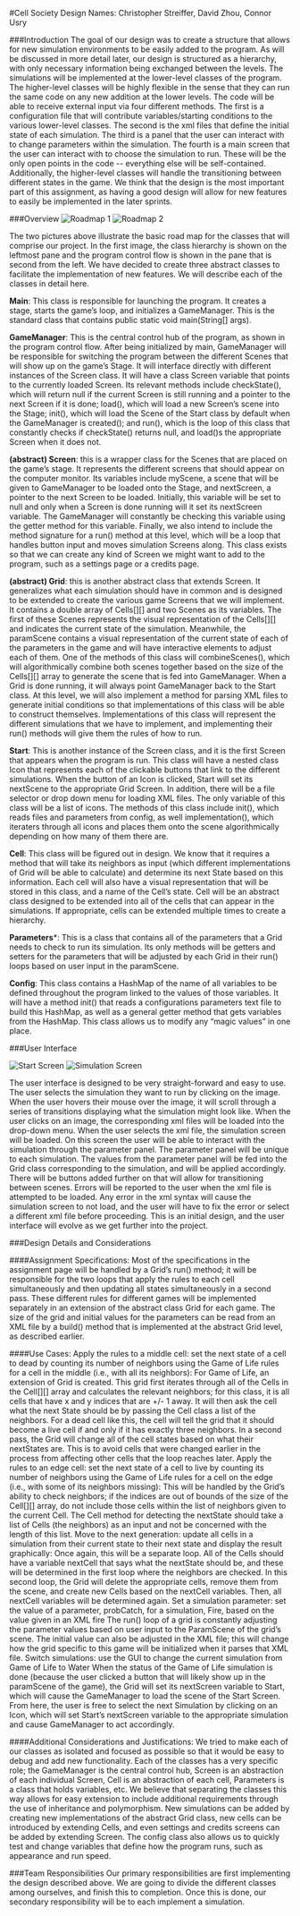 #Cell Society Design
Names: Christopher Streiffer, David Zhou, Connor Usry

###Introduction
The goal of our design was to create a structure that allows for new simulation environments to be easily added to the program. As will be discussed in more detail later, our design is structured as a hierarchy, with only necessary information being exchanged between the levels. The simulations will be implemented at the lower-level classes of the program. The higher-level classes will be highly flexible in the sense that they can run the same code on any new addition at the lower levels. The code will be able to receive external input via four different methods. The first is a configuration file that will contribute variables/starting conditions to the various lower-level classes. The second is the xml files that define the initial state of each simulation. The third is a panel that the user can interact with to change parameters within the simulation. The fourth is a main screen that the user can interact with to choose the simulation to run. These will be the only open points in the code -- everything else will be self-contained. Additionally, the higher-level classes will handle the transitioning between different states in the game. We think that the design is the most important part of this assignment, as having a good design will allow for new features to easily be implemented in the later sprints. 

###Overview
![Roadmap 1](https://github.com/duke-compsci308-fall2015/cellsociety_team22/images/roadmap1.png)
![Roadmap 2](https://github.com/duke-compsci308-fall2015/cellsociety_team22/images/roadmap2.png)

The two pictures above illustrate the basic road map for the classes that will comprise our project.  In the first image, the class hierarchy is shown on the leftmost pane and the program control flow is shown in the pane that is second from the left.  We have decided to create three abstract classes to facilitate the implementation of new features.  We will describe each of the classes in detail here.

**Main**: This class is responsible for launching the program.  It creates a stage, starts the game’s loop, and initializes a GameManager.  This is the standard class that contains public static void main(String[] args).

**GameManager**:  This is the central control hub of the program, as shown in the program control flow.  After being initialized by main, GameManager will be responsible for switching the program between the different Scenes that will show up on the game’s Stage.  It will interface directly with different instances of the Screen class.  It will have a class Screen variable that points to the currently loaded Screen.  Its relevant methods include checkState(), which will return null if the current Screen is still running and a pointer to the next Screen if it is done; load(), which will load a new Screen’s scene into the Stage; init(), which will load the Scene of the Start class by default when the GameManager is created(); and run(), which is the loop of this class that constantly checks if checkState() returns null, and load()s the appropriate Screen when it does not.

**(abstract) Screen**: this is a wrapper class for the Scenes that are placed on the game’s stage.  It represents the different screens that should appear on the computer monitor.  Its variables include myScene, a scene that will be given to GameManager to be loaded onto the Stage, and nextScreen, a pointer to the next Screen to be loaded.  Initially, this variable will be set to null and only when a Screen is done running will it set its nextScreen variable.  The GameManager will constantly be checking this variable using the getter method for this variable.  Finally, we also intend to include the method signature for a run() method at this level, which will be a loop that handles button input and moves simulation Screens along.  This class exists so that we can create any kind of Screen we might want to add to the program, such as a settings page or a credits page.

**(abstract) Grid**: this is another abstract class that extends Screen.  It generalizes what each simulation should have in common and is designed to be extended to create the various game Screens that we will implement.  It contains a double array of Cells[][] and two Scenes as its variables.  The first of these Scenes represents the visual representation of the Cells[][] and indicates the current state of the simulation.  Meanwhile, the paramScene contains a visual representation of the current state of each of the parameters in the game and will have interactive elements to adjust each of them.  One of the methods of this class will combineScenes(), which will algorithmically combine both scenes together based on the size of the Cells[][] array to generate the scene that is fed into GameManager.  When a Grid is done running, it will always point GameManager back to the Start class.  At this level, we will also implement a method for parsing XML files to generate initial conditions so that implementations of this class will be able to construct themselves.  Implementations of this class will represent the different simulations that we have to implement, and implementing their run() methods will give them the rules of how to run.

**Start**:  This is another instance of the Screen class, and it is the first Screen that appears when the program is run.  This class will have a nested class Icon that represents each of the clickable buttons that link to the different simulations.  When the button of an Icon is clicked, Start will set its nextScene to the appropriate Grid Screen.  In addition, there will be a file selector or drop down menu for loading XML files.  The only variable of this class will be a list of icons.  The methods of this class include init(), which reads files and parameters from config, as well implementation(), which iteraters through all icons and places them onto the scene algorithmically depending on how many of them there are.

**Cell**:  This class will be figured out in design.  We know that it requires a method that will take its neighbors as input (which different implementations of Grid will be able to calculate) and determine its next State based on this information.  Each cell will also have a visual representation that will be stored in this class, and a name of the Cell’s state.  Cell will be an abstract class designed to be extended into all of the cells that can appear in the simulations.  If appropriate, cells can be extended multiple times to create a hierarchy. 

**Parameters***: This is a class that contains all of the parameters that a Grid needs to check to run its simulation.  Its only methods will be getters and setters for the parameters that will be adjusted by each Grid in their run() loops based on user input in the paramScene.

**Config**: This class contains a HashMap of the name of all variables to be defined throughout the program linked to the values of those variables.  It will have a method init() that reads a configurations parameters text file to build this HashMap, as well as a general getter method that gets variables from the HashMap.  This class allows us to modify any “magic values” in one place.

###User Interface

![Start Screen](https://github.com/duke-compsci308-fall2015/cellsociety_team22/images/start-screen.png)
![Simulation Screen](https://github.com/duke-compsci308-fall2015/cellsociety_team22/images/sim-screen.png)

The user interface is designed to be very straight-forward and easy to use. The user selects the simulation they want to run by clicking on the image. When the user hovers their mouse over the image, it will scroll through a series of transitions displaying what the simulation might look like. When the user clicks on an image, the corresponding xml files will be loaded into the drop-down menu. When the user selects the xml file, the simulation screen will be loaded. On this screen the user will be able to interact with the simulation through the parameter panel. The parameter panel will be unique to each simulation. The values from the parameter panel will be fed into the Grid class corresponding to the simulation, and will be applied accordingly. There will be buttons added further on that will allow for transitioning between scenes. Errors will be reported to the user when the xml file is attempted to be loaded. Any error in the xml syntax will cause the simulation screen to not load, and the user will have to fix the error or select a different xml file before proceeding. This is an initial design, and the user interface will evolve as we get further into the project. 

###Design Details and Considerations

####Assignment Specifications:
Most of the specifications in the assignment page will be handled by a Grid’s run() method; it will be responsible for the two loops that apply the rules to each cell simultaneously and then updating all states simultaneously in a second pass.  These different rules for different games will be implemented separately in an extension of the abstract class Grid for each game.
The size of the grid and initial values for the parameters can be read from an XML file by a build() method that is implemented at the abstract Grid level, as described earlier.

####Use Cases:
Apply the rules to a middle cell: set the next state of a cell to dead by counting its number of neighbors using the Game of Life rules for a cell in the middle (i.e., with all its neighbors):
For Game of Life, an extension of Grid is created.  This grid first iterates through all of the Cells in the Cell[][] array and calculates the relevant neighbors; for this class, it is all cells that have x and y indices that are +/- 1 away.  It will then ask the cell what the next State should be by passing the Cell class a list of the neighbors.  For a dead cell like this, the cell will tell the grid that it should become a live cell if and only if it has exactly three neighbors.  In a second pass, the Grid will change all of the cell states based on what their nextStates are.  This is to avoid cells that were changed earlier in the process from affecting other cells that the loop reaches later.
Apply the rules to an edge cell: set the next state of a cell to live by counting its number of neighbors using the Game of Life rules for a cell on the edge (i.e., with some of its neighbors missing):
This will be handled by the Grid’s ability to check neighbors; if the indices are out of bounds of the size of the Cell[][] array, do not include those cells within the list of neighbors given to the current Cell.  The Cell method for detecting the nextState should take a list of Cells (the neighbors) as an input and not be concerned with the length of this list.
Move to the next generation: update all cells in a simulation from their current state to their next state and display the result graphically:
Once again, this will be a separate loop.  All of the Cells should have a variable nextCell that says what the nextState should be, and these will be determined in the first loop where the neighbors are checked.  In this second loop, the Grid will delete the appropriate cells, remove them from the scene, and create new Cells based on the nextCell variables.  Then, all nextCell variables will be determined again.
Set a simulation parameter: set the value of a parameter, probCatch, for a simulation, Fire, based on the value given in an XML fire
The run() loop of a grid is constantly adjusting the parameter values based on user input to the ParamScene of the grid’s scene.  The initial value can also be adjusted in the XML file; this will change how the grid specific to this game will be initialized when it parses that XML file.
Switch simulations: use the GUI to change the current simulation from Game of Life to Water
When the status of the Game of Life simulation is done (because the user clicked a button that will likely show up in the paramScene of the game), the Grid will set its nextScreen variable to Start, which will cause the GameManager to load the scene of the Start Screen.  From here, the user is free to select the next Simulation by clicking on an Icon, which will set Start’s nextScreen variable to the appropriate simulation and cause GameManager to act accordingly.

####Additional Considerations and Justifications:
We tried to make each of our classes as isolated and focused as possible so that it would be easy to debug and add new functionality.  Each of the classes has a very specific role; the GameManager is the central control hub, Screen is an abstraction of each individual Screen, Cell is an abstraction of each cell, Parameters is a class that holds variables, etc.  We believe that separating the classes this way allows for easy extension to include additional requirements through the use of inheritance and polymorphism.  New simulations can be added by creating new implementations of the abstract Grid class, new cells can be introduced by extending Cells, and even settings and credits screens can be added by extending Screen.  The config class also allows us to quickly test and change variables that define how the program runs, such as appearance and run speed.

###Team Responsibilities
Our primary responsibilities are first implementing the design described above. We are going to divide the different classes among ourselves, and finish this to completion. Once this is done, our secondary responsibility will be to each implement a simulation. 
